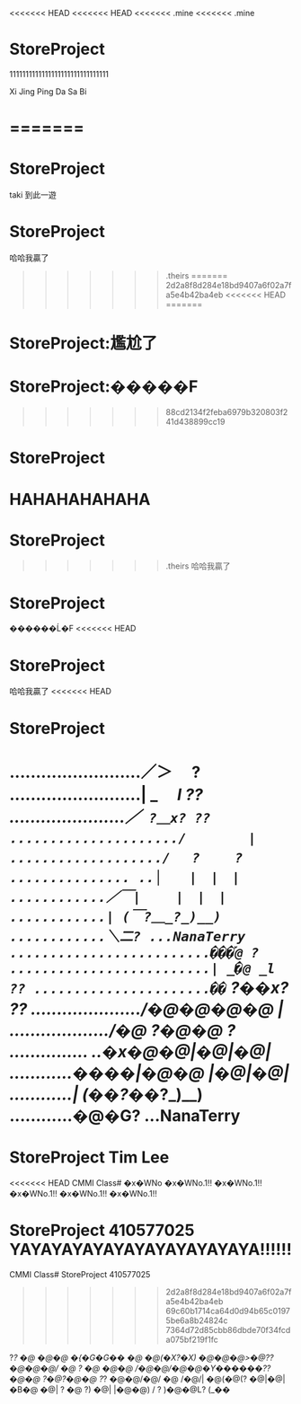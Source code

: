 ﻿<<<<<<< HEAD
<<<<<<< HEAD
<<<<<<< .mine
<<<<<<< .mine
# StoreProject
1111111111111111111111111111111 

Xi Jing Ping Da Sa Bi

=======
=======
# StoreProject
taki 到此一遊
# StoreProject 
哈哈我贏了


>>>>>>> .theirs
=======
>>>>>>> 2d2a8f8d284e18bd9407a6f02a7fa5e4b42ba4eb
<<<<<<< HEAD
=======
# StoreProject:尷尬了
# StoreProject:�����F
>>>>>>> 88cd2134f2feba6979b320803f241d438899cc19
# StoreProject

HAHAHAHAHAHA
=======
# StoreProject 
>>>>>>> .theirs
哈哈我贏了
# StoreProject
������Ĺ�F
<<<<<<< HEAD
# StoreProject
哈哈我贏了
<<<<<<< HEAD
# StoreProject
.........................／＞　 ?
.........................| _　 _l ??
......................／` ?＿x? ??
...................../　　　　 | 
.................../　 ?　　 ? 
............... ..│　　|　|　| 
............／￣|　　 |　|　| 
............| (￣?＿_?_)__) 
............＼二? ...NanaTerry
.........................���֡@ ?
.........................| _�@ _l ??
......................��` ?��x? ??
...................../�@�@�@�@ |
.................../�@ ?�@�@ ?
............... ..�x�@�@|�@|�@|
............����|�@�@ |�@|�@|
............| (��?��_?_)__)
............�@�G? ...NanaTerry
=======
# StoreProject Tim Lee
<<<<<<< HEAD
CMMI Class#
�x�WNo
�x�WNo.1!!
�x�WNo.1!!
�x�WNo.1!!
�x�WNo.1!!
�x�WNo.1!!

StoreProject 410577025 YAYAYAYAYAYAYAYAYAYAYAYA!!!!!!
=======
CMMI Class# StoreProject 410577025
>>>>>>> 2d2a8f8d284e18bd9407a6f02a7fa5e4b42ba4eb
>>>>>>> 69c60b1714ca64d0d94b65c01975be6a8b24824c
>>>>>>> 7364d72d85cbb86dbde70f34fcda075bf219f1fc

?_?
�@ �@�@ �{�G�G��
�@ �@(�X?�X)
�@�@�@>�@??
�@�@�@/ �@ ? �@
�@�@ /�@�@/�@�@�Y������??
�@�@ ?�@?�@�@ ?_?
�@�@/�@/
�@ /�@/|
�@(�@(?
�@|�@|�B�@
�@| ? �@ ?)
�@| |�@�@) /
? )�@�@L?
(_��
